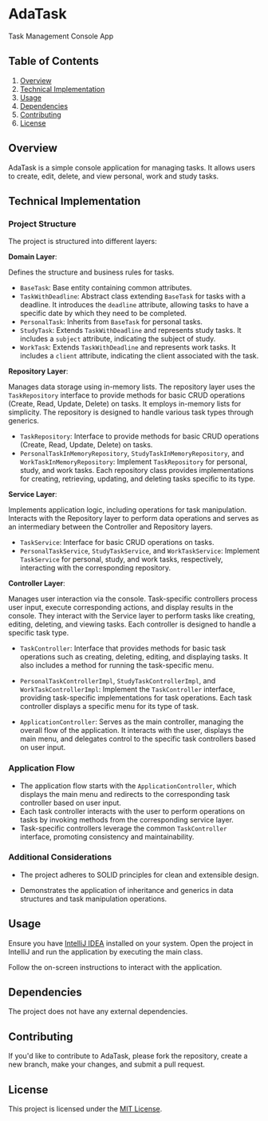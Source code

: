 # AdaTask
Task Management Console App

## Table of Contents
1. [Overview](#overview)
2. [Technical Implementation](#technical-implementation)
3. [Usage](#usage)
4. [Dependencies](#dependencies)
5. [Contributing](#contributing)
6. [License](#license)


## Overview

AdaTask is a simple console application for managing tasks. It allows users to create, edit, delete, and view personal, work and study tasks.

## Technical Implementation

### Project Structure

The project is structured into different layers:

**Domain Layer**: 

Defines the structure and business rules for tasks. 

- `BaseTask`: Base entity containing common attributes.
- `TaskWithDeadline`: Abstract class extending `BaseTask` for tasks with a deadline. It introduces the `deadline` attribute, allowing tasks to have a specific date by which they need to be completed.
- `PersonalTask`: Inherits from `BaseTask` for personal tasks.
- `StudyTask`: Extends `TaskWithDeadline` and represents study tasks. It includes a `subject` attribute, indicating the subject of study.
- `WorkTask`: Extends `TaskWithDeadline` and represents work tasks. It includes a `client` attribute, indicating the client associated with the task.


**Repository Layer**: 

Manages data storage using in-memory lists. The repository layer uses the `TaskRepository` interface to provide methods for basic CRUD operations (Create, Read, Update, Delete) on tasks. It employs in-memory lists for simplicity. The repository is designed to handle various task types through generics.

- `TaskRepository`: Interface to provide methods for basic CRUD operations (Create, Read, Update, Delete) on tasks.
- `PersonalTaskInMemoryRepository`, `StudyTaskInMemoryRepository`, and `WorkTaskInMemoryRepository`: Implement `TaskRepository` for personal, study, and work tasks. Each repository class provides implementations for creating, retrieving, updating, and deleting tasks specific to its type.


**Service Layer**: 

Implements application logic, including operations for task manipulation. Interacts with the Repository layer to perform data operations and serves as an intermediary between the Controller and Repository layers.

- `TaskService`: Interface for basic CRUD operations on tasks.
- `PersonalTaskService`, `StudyTaskService`, and `WorkTaskService`: Implement `TaskService` for personal, study, and work tasks, respectively, interacting with the corresponding repository.



**Controller Layer**: 

Manages user interaction via the console. Task-specific controllers process user input, execute corresponding actions, and display results in the console. They interact with the Service layer to perform tasks like creating, editing, deleting, and viewing tasks. Each controller is designed to handle a specific task type.

- `TaskController`: Interface that provides methods for basic task operations such as creating, deleting, editing, and displaying tasks. It also includes a method for running the task-specific menu.

- `PersonalTaskControllerImpl`, `StudyTaskControllerImpl`, and `WorkTaskControllerImpl`: Implement the `TaskController` interface, providing task-specific implementations for task operations. Each task controller displays a specific menu for its type of task.

- `ApplicationController`: Serves as the main controller, managing the overall flow of the application. It interacts with the user, displays the main menu, and delegates control to the specific task controllers based on user input.


### Application Flow

- The application flow starts with the `ApplicationController`, which displays the main menu and redirects to the corresponding task controller based on user input.
- Each task controller interacts with the user to perform operations on tasks by invoking methods from the corresponding service layer.
- Task-specific controllers leverage the common `TaskController` interface, promoting consistency and maintainability.

    
### Additional Considerations

- The project adheres to SOLID principles for clean and extensible design.

- Demonstrates the application of inheritance and generics in data structures and task manipulation operations.


## Usage

Ensure you have [IntelliJ IDEA](https://www.jetbrains.com/idea/) installed on your system. Open the project in IntelliJ and run the application by executing the main class. 

Follow the on-screen instructions to interact with the application.



## Dependencies 

The project does not have any external dependencies.

## Contributing

If you'd like to contribute to AdaTask, please fork the repository, create a new branch, make your changes, and submit a pull request.

## License

This project is licensed under the [MIT License](LICENSE).




